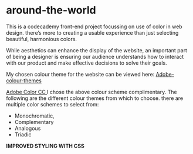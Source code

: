 # around-the-world

This is a codecademy front-end project focussing on use of color in web design. there’s more to creating a usable experience than just selecting beautiful, harmonious colors.

While aesthetics can enhance the display of the website, an important part of being a designer is ensuring our audience understands how to interact with our product and make effective decisions to solve their goals.

My chosen colour theme for the website can be viewed here: [Adobe-colour-themes](https://color.adobe.com/mythemes?viewTheme)

[Adobe Color CC ](https://color.adobe.com/create/color-wheel)
I chose the above colour scheme complimentary.  The following are the different colour themes from which to choose.
there are multiple color schemes to select from:

* Monochromatic,
* Complementary
* Analogous
* Triadic

**IMPROVED STYLING WITH CSS**
